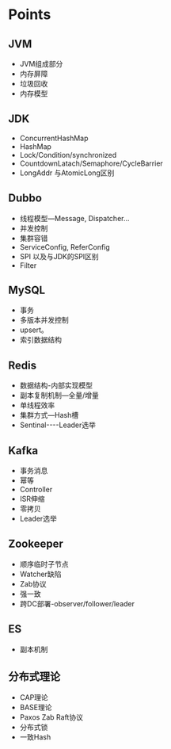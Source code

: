 # Points

## JVM

- JVM组成部分
- 内存屏障
- 垃圾回收
- 内存模型

## JDK

- ConcurrentHashMap
- HashMap
- Lock/Condition/synchronized
- CountdownLatach/Semaphore/CycleBarrier
- LongAddr 与AtomicLong区别

## Dubbo

- 线程模型—Message, Dispatcher...
- 并发控制
- 集群容错
- ServiceConfig, ReferConfig
- SPI 以及与JDK的SPI区别
- Filter

## MySQL

- 事务
- 多版本并发控制
- upsert。
- 索引数据结构

## Redis

- 数据结构-内部实现模型
- 副本复制机制—全量/增量
- 单线程效率
- 集群方式—Hash槽
- Sentinal----Leader选举

## Kafka

- 事务消息
- 幂等
- Controller
- ISR伸缩
- 零拷贝
- Leader选举

## Zookeeper

- 顺序临时子节点
- Watcher缺陷
- Zab协议
- 强一致
- 跨DC部署-observer/follower/leader

## ES

- 副本机制

## 分布式理论

- CAP理论
- BASE理论
- Paxos  Zab Raft协议
- 分布式锁
- 一致Hash

